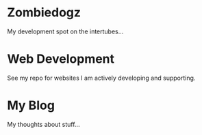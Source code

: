 # Zombiedogz

My development spot on the intertubes...


# Web Development

See my repo for websites I am actively developing and supporting.


# My Blog

My thoughts about stuff...

